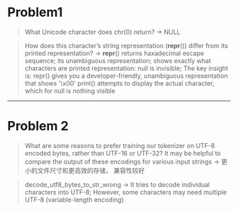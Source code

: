 # Problem1 

> What Unicode character does chr(0) return?
-> NULL

> How does this character’s string representation (__repr__()) differ from its printed representation?
-> __repr__() returns haxadecimal escape sequence; its unambiguous representation; shows exactly what characters are
printed representation: null is invisible; 
The key insight is:
repr() gives you a developer-friendly, unambiguous representation that shows '\x00'
print() attempts to display the actual character, which for null is nothing visible


---

# Problem 2

> What are some reasons to prefer training our tokenizer on UTF-8 encoded bytes, rather than UTF-16 or UTF-32? It may be helpful to compare the output of these encodings for various input strings
-> 更小的文件尺寸和更高效的存储， 兼容性较好

> decode_utf8_bytes_to_str_wrong
-> It tries to decode individual characters into UTF-8; However, some characters may need multiple UTF-8 (variable-length encoding)


